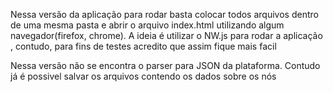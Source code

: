 Nessa versão da aplicação para rodar basta colocar todos arquivos dentro de uma mesma pasta
e abrir o arquivo index.html utilizando algum navegador(firefox, chrome). A ideia é utilizar o NW.js para rodar a aplicação
, contudo, para fins de testes acredito que assim fique mais facil

Nessa versão não se encontra o parser para JSON da plataforma. Contudo já é possivel salvar os arquivos contendo
os dados sobre os nós
